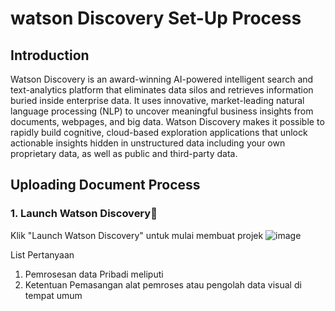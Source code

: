 # watson Discovery Set-Up Process

## Introduction
Watson Discovery is an award-winning AI-powered intelligent search and text-analytics platform that eliminates data silos and retrieves information buried inside enterprise data. It uses innovative, market-leading natural language processing (NLP) to uncover meaningful business insights from documents, webpages, and big data. Watson Discovery makes it possible to rapidly build cognitive, cloud-based exploration applications that unlock actionable insights hidden in unstructured data including your own proprietary data, as well as public and third-party data.

## Uploading Document Process
### 1. Launch Watson Discovery
Klik "Launch Watson Discovery" untuk mulai membuat projek
![image](https://github.com/Client-Engineering-Indonesia/watsonx-incubation-2/assets/105551267/3db174bc-61ed-4977-ba6f-bed174900d4e)



List Pertanyaan
1. Pemrosesan data Pribadi meliputi
2. Ketentuan Pemasangan alat pemroses atau pengolah data visual di tempat umum
